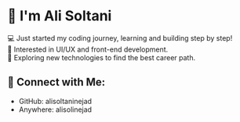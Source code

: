 # 👋 I'm Ali Soltani

💻 Just started my coding journey, learning and building step by step!  
🎨 Interested in UI/UX and front-end development.  
🚀 Exploring new technologies to find the best career path.  

## 🔗 Connect with Me:

- GitHub: alisoltaninejad
- Anywhere: alisolinejad
